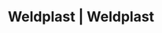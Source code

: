 ---
Filename: "eshop-products-variant431"
Link: "file:/Users/vinayakpatel/Downloads/www.weldplast.cz/eshop_products_compare/add/eshop-products-variant431"
product_name: "null"
product_id: "null"
title: "Weldplast | Weldplast"
product_desc: ""
product_specs: ""
product_downloads: ""
href: ""
p_desc_2: ""
accessories: ""
similar_products: ""
---